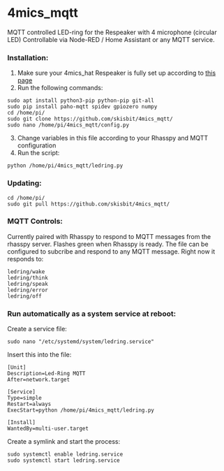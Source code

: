 # 4mics_mqtt
MQTT controlled LED-ring for the Respeaker with 4 microphone (circular LED)
Controllable via Node-RED / Home Assistant or any MQTT service.

### Installation:
1. Make sure your 4mics_hat Respeaker is fully set up according to [this page](https://github.com/respeaker/4mics_hat)
2. Run the following commands:
```
sudo apt install python3-pip python-pip git-all
sudo pip install paho-mqtt spidev gpiozero numpy
cd /home/pi/
sudo git clone https://github.com/skisbit/4mics_mqtt/
sudo nano /home/pi/4mics_mqtt/config.py
```
3. Change variables in this file according to your Rhasspy and MQTT configuration
4. Run the script:
```
python /home/pi/4mics_mqtt/ledring.py
```

### Updating:
```
cd /home/pi/
sudo git pull https://github.com/skisbit/4mics_mqtt/
```
### MQTT Controls:
Currently paired with Rhasspy to respond to MQTT messages from the rhasspy server. Flashes green when Rhasspy is ready.
The file can be configured to subcribe and respond to any MQTT message. Right now it responds to:
```
ledring/wake
ledring/think
ledring/speak
ledring/error
ledring/off
```

### Run automatically as a system service at reboot:
Create a service file:
```
sudo nano "/etc/systemd/system/ledring.service"
```
Insert this into the file:
```
[Unit]
Description=Led-Ring MQTT
After=network.target

[Service]
Type=simple
Restart=always
ExecStart=python /home/pi/4mics_mqtt/ledring.py

[Install]
WantedBy=multi-user.target
```
Create a symlink and start the process:
```
sudo systemctl enable ledring.service
sudo systemctl start ledring.service
```

